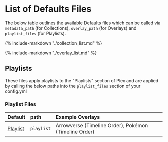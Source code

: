 # List of Defaults Files

The below table outlines the available Defaults files which can be called via `metadata_path` (for Collections), `overlay_path` (for Overlays) and `playlist_files` (for Playlists).

{%
   include-markdown "./collection_list.md"
%}

{%
   include-markdown "./overlay_list.md"
%}

## Playlists

These files apply playlists to the "Playlists" section of Plex and are applied by calling the below paths into the `playlist_files` section of your config.yml

### Playlist Files

| Default                   | path        | Example Overlays                                       |
|:--------------------------|:------------|:-------------------------------------------------------|
| [Playlist](playlist.md)   | `playlist`  | Arrowverse (Timeline Order), Pokémon (Timeline Order)  |
